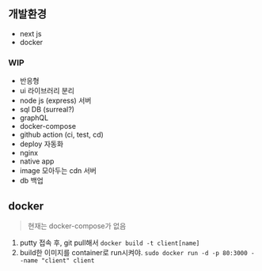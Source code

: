 
## 개발환경
- next js
- docker


### WIP
- 반응형
- ui 라이브러리 분리
- node js (express) 서버
- sql DB (surreal?)
- graphQL
- docker-compose
- github action (ci, test, cd) 
- deploy 자동화
- nginx
- native app
- image 모아두는 cdn 서버
- db 백업






## docker

> 현재는 docker-compose가 없음

1. putty 접속 후, git pull해서 `docker build -t client[name]`
2. build한 이미지를 container로 run시켜야. `sudo docker run -d -p 80:3000 --name "client" client`
